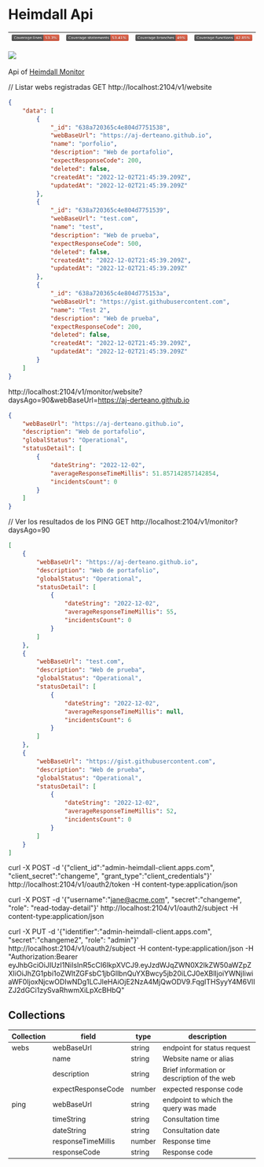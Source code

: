 # Heimdall Api

|![](./.badges/badge-lines.svg) |![](./.badges/badge-statements.svg) | ![](./.badges/badge-branches.svg) | ![](./.badges/badge-functions.svg)| 
|--|--|--|--|

![](https://i.ibb.co/L0nrRLm/heimdall.png)

Api of [Heimdall Monitor](https://github.com/usil/heimdall-monitor)



// Listar webs registradas
GET http://localhost:2104/v1/website

```json 
{
    "data": [
        {
            "_id": "638a720365c4e804d7751538",
            "webBaseUrl": "https://aj-derteano.github.io",
            "name": "porfolio",
            "description": "Web de portafolio",
            "expectResponseCode": 200,
            "deleted": false,
            "createdAt": "2022-12-02T21:45:39.209Z",
            "updatedAt": "2022-12-02T21:45:39.209Z"
        },
        {
            "_id": "638a720365c4e804d7751539",
            "webBaseUrl": "test.com",
            "name": "test",
            "description": "Web de prueba",
            "expectResponseCode": 500,
            "deleted": false,
            "createdAt": "2022-12-02T21:45:39.209Z",
            "updatedAt": "2022-12-02T21:45:39.209Z"
        },
        {
            "_id": "638a720365c4e804d775153a",
            "webBaseUrl": "https://gist.githubusercontent.com",
            "name": "Test 2",
            "description": "Web de prueba",
            "expectResponseCode": 200,
            "deleted": false,
            "createdAt": "2022-12-02T21:45:39.209Z",
            "updatedAt": "2022-12-02T21:45:39.209Z"
        }
    ]
}
```

http://localhost:2104/v1/monitor/website?daysAgo=90&webBaseUrl=https://aj-derteano.github.io

```json 
{
    "webBaseUrl": "https://aj-derteano.github.io",
    "description": "Web de portafolio",
    "globalStatus": "Operational",
    "statusDetail": [
        {
            "dateString": "2022-12-02",
            "averageResponseTimeMillis": 51.857142857142854,
            "incidentsCount": 0
        }
    ]
}
```

// Ver los resultados de los PING
GET http://localhost:2104/v1/monitor?daysAgo=90

```json
[
    {
        "webBaseUrl": "https://aj-derteano.github.io",
        "description": "Web de portafolio",
        "globalStatus": "Operational",
        "statusDetail": [
            {
                "dateString": "2022-12-02",
                "averageResponseTimeMillis": 55,
                "incidentsCount": 0
            }
        ]
    },
    {
        "webBaseUrl": "test.com",
        "description": "Web de prueba",
        "globalStatus": "Operational",
        "statusDetail": [
            {
                "dateString": "2022-12-02",
                "averageResponseTimeMillis": null,
                "incidentsCount": 6
            }
        ]
    },
    {
        "webBaseUrl": "https://gist.githubusercontent.com",
        "description": "Web de prueba",
        "globalStatus": "Operational",
        "statusDetail": [
            {
                "dateString": "2022-12-02",
                "averageResponseTimeMillis": 52,
                "incidentsCount": 0
            }
        ]
    }
]
```


curl -X POST -d '{"client_id":"admin-heimdall-client.apps.com", "client_secret":"changeme", "grant_type":"client_credentials"}' http://localhost:2104/v1/oauth2/token -H content-type:application/json


curl -X POST -d '{"username":"jane@acme.com", "secret":"changeme", "role": "read-today-detail"}' http://localhost:2104/v1/oauth2/subject -H content-type:application/json


curl -X PUT -d '{"identifier":"admin-heimdall-client.apps.com", "secret":"changeme2", "role": "admin"}' http://localhost:2104/v1/oauth2/subject -H content-type:application/json -H "Authorization:Bearer eyJhbGciOiJIUzI1NiIsInR5cCI6IkpXVCJ9.eyJzdWJqZWN0X2lkZW50aWZpZXIiOiJhZG1pbi1oZWltZGFsbC1jbGllbnQuYXBwcy5jb20iLCJ0eXBlIjoiYWNjIiwiaWF0IjoxNjcwODIwNDg1LCJleHAiOjE2NzA4MjQwODV9.FqgITHSyyY4M6VlIZJ2dGCi1zySvaRhwmXiLpXcBHbQ"



## Collections

| Collection | field       | type    | description |
| ---------- | ----------- | ------- | ----------- |
| webs       | webBaseUrl  | string  | endpoint for status request |
|            | name        | string  | Website name or alias |
|            | description | string  | Brief information or description of the web |
|            | expectResponseCode | number | expected response code |
| ping       | webBaseUrl  | string  | endpoint to which the query was made |
|            | timeString  | string  | Consultation time |
|            | dateString  | string  | Consultation date |
|            | responseTimeMillis | number | Response time |
|            | responseCode | string | Response code |